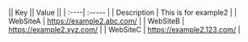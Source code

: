 || Key || Value ||
| :----| :----- |
| Description | This is for example2 |
| WebSiteA | <https://example2.abc.com/> |
| WebSiteB | <https://example2.xyz.com/> |
| WebSiteC | <https://example2.123.com/> |
